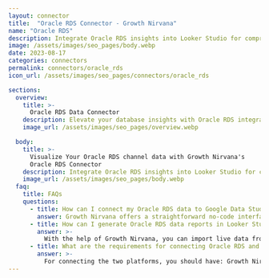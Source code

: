 ```yaml
---
layout: connector
title:  "Oracle RDS Connector - Growth Nirvana"
name: "Oracle RDS"
description: Integrate Oracle RDS insights into Looker Studio for comprehensive database analytics that guide your data management strategies.
image: /assets/images/seo_pages/body.webp
date: 2023-08-17
categories: connectors
permalink: connectors/oracle_rds
icon_url: /assets/images/seo_pages/connectors/oracle_rds

sections:
  overview:
    title: >-
      Oracle RDS Data Connector
    description: Elevate your database insights with Oracle RDS integration. Seamlessly merge Oracle RDS database data with Looker Studio's analytical capabilities, unlocking insights that drive database performance strategies, data optimization, and operational excellence.
    image_url: /assets/images/seo_pages/overview.webp

  body:
    title: >-
      Visualize Your Oracle RDS channel data with Growth Nirvana's
      Oracle RDS Connector
    description: Integrate Oracle RDS insights into Looker Studio for comprehensive database analytics that guide your data management strategies.
    image_url: /assets/images/seo_pages/body.webp
  faq:
    title: FAQs
    questions:
      - title: How can I connect my Oracle RDS data to Google Data Studio/Looker Studio?
        answer: Growth Nirvana offers a straightforward no-code interface to connect to Oracle RDS data sources.
      - title: How can I generate Oracle RDS data reports in Looker Studio?
        answer: >-
          With the help of Growth Nirvana, you can import live data from Oracle RDS into Looker Studio. These data can be viewed in charts, tables, and dashboards to generate branded reports that can be shared instantly.
      - title: What are the requirements for connecting Oracle RDS and Looker Studio?
        answer: >-
          For connecting the two platforms, you should have: Growth Nirvana Account and Oracle RDS Ads Account
---
```

